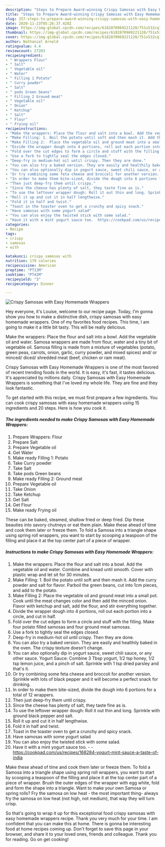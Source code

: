 ```yaml
---
description: "Steps to Prepare Award-winning Crispy Samosas with Easy Homemade Wrappers"
title: "Steps to Prepare Award-winning Crispy Samosas with Easy Homemade Wrappers"
slug: 257-steps-to-prepare-award-winning-crispy-samosas-with-easy-homemade-wrappers
date: 2020-11-23T05:26:37.428Z
image: https://img-global.cpcdn.com/recipes/6182870969221120/751x532cq70/crispy-samosas-with-easy-homemade-wrappers-recipe-main-photo.jpg
thumbnail: https://img-global.cpcdn.com/recipes/6182870969221120/751x532cq70/crispy-samosas-with-easy-homemade-wrappers-recipe-main-photo.jpg
cover: https://img-global.cpcdn.com/recipes/6182870969221120/751x532cq70/crispy-samosas-with-easy-homemade-wrappers-recipe-main-photo.jpg
author: Nathaniel Arnold
ratingvalue: 4.4
reviewcount: 27203
recipeingredient:
- " Wrappers Flour"
- " Salt"
- " Vegetable oil"
- " Water"
- " Filling 1 Potato"
- " Curry powder"
- " Salt"
- " pods Green beans"
- " Filling 2 Ground meat"
- " Vegetable oil"
- " Onion"
- " Ketchup"
- " Salt"
- " Flour"
- " Frying oil"
recipeinstructions:
- "Make the wrappers: Place the flour and salt into a bowl. Add the vegetable oil and water. Combine and knead until smooth. Cover with plastic wrap and let sit for 30 minutes."
- "Make Filling: 1. Boil the potato until soft and then mash it. Add the curry powder and salt for flavor. Parboil the green beans, cut into 1cm pieces, and add to the potato."
- "Make Filling 2:  Place the vegetable oil and ground meat into a small pot. Cook until the meat changes color and then add the minced onion. Flavor with ketchup and salt, add the flour, and stir everything together."
- "Divide the wrapper dough into 4 portions, roll out each portion into a circle, and cut in half."
- "Fold over the cut edges to form a circle and stuff with the filling. Make four potato filled samosas and four ground meat samosas."
- "Use a fork to tightly seal the edges closed."
- "Deep-fry in medium-hot oil until crispy. Then they are done."
- "You can also try a baked version. They are easily and healthily baked in the oven. The crispy texture doesn&#39;t change."
- "You can also optionally dip in yogurt sauce, sweet chili sauce, or any other sauce.  Yogurt Sauce: Combine 3 Tbsp yogurt, 1/2 tsp honey, 1/2 tsp lemon juice, and a pinch of salt. Sprinkle with 1 tsp dried parsley and that&#39;s it."
- "Or try combining some feta cheese and broccoli for another version. Sprinkle with lots of black pepper and it will become a perfect snack for drinking."
- "In order to make them bite-sized, divide the dough into 6 portions for a total of 12 wrappers."
- "Then just deep-fry them until crispy."
- "Since the cheese has plenty of salt, they taste fine as is."
- "To use the leftover wrapper dough: Roll it out thin and long. Sprinkle with ground black pepper and salt."
- "Roll it up and cut it in half lengthwise."
- "Fold it in half and twist."
- "Toast in the toaster oven to get a crunchy and spicy snack."
- "Have samosas with some yogurt salad"
- "You can also enjoy the twisted stick with some salad."
- "Have it with a mint yogurt sauce too.  https://cookpad.com/us/recipes/168284-yogurt-mint-sauce-a-taste-of-india"
categories:
- Recipe
tags:
- crispy
- samosas
- with

katakunci: crispy samosas with 
nutrition: 179 calories
recipecuisine: American
preptime: "PT13M"
cooktime: "PT42M"
recipeyield: "3"
recipecategory: Dinner

---
```



![Crispy Samosas with Easy Homemade Wrappers](https://img-global.cpcdn.com/recipes/6182870969221120/751x532cq70/crispy-samosas-with-easy-homemade-wrappers-recipe-main-photo.jpg)

Hey everyone, it's Louise, welcome to our recipe page. Today, I'm gonna show you how to make a distinctive dish, crispy samosas with easy homemade wrappers. One of my favorites food recipes. This time, I am going to make it a little bit tasty. This will be really delicious.

Make the wrappers: Place the flour and salt into a bowl. Add the vegetable oil and water. Samosa wrappers are made from flour, water and a tiny bit of vegetable oil. Samosa filling is made from a mixture of vegetables (potato, green peas, carrots, onion, garlic, curry powder, and mixed spices) and/ or minced/ diced/ shredded meat (beef, chicken or ram meat).

Crispy Samosas with Easy Homemade Wrappers is one of the most favored of recent trending foods in the world. It is easy, it's fast, it tastes delicious. It's appreciated by millions daily. Crispy Samosas with Easy Homemade Wrappers is something that I've loved my whole life. They are fine and they look fantastic.


To get started with this recipe, we must first prepare a few ingredients. You can cook crispy samosas with easy homemade wrappers using 15 ingredients and 20 steps. Here is how you cook it.

<!--inarticleads1-->

##### The ingredients needed to make Crispy Samosas with Easy Homemade Wrappers:

1. Prepare  Wrappers: Flour
1. Prepare  Salt
1. Prepare  Vegetable oil
1. Get  Water
1. Make ready  Filling 1: Potato
1. Take  Curry powder
1. Take  Salt
1. Take  pods Green beans
1. Make ready  Filling 2: Ground meat
1. Prepare  Vegetable oil
1. Take  Onion
1. Take  Ketchup
1. Get  Salt
1. Get  Flour
1. Make ready  Frying oil


These can be baked, steamed, shallow fried or deep fried. Dip these beauties into savory chutneys or eat them plain. Make these ahead of time and cook them later or freeze them. To fold a Samosa into a triangle shape using spring roll wrappers, you want to start by scooping a teaspoon of the filling and place it at the top center part of a piece of wrapper. 

<!--inarticleads2-->

##### Instructions to make Crispy Samosas with Easy Homemade Wrappers:

1. Make the wrappers: Place the flour and salt into a bowl. Add the vegetable oil and water. Combine and knead until smooth. Cover with plastic wrap and let sit for 30 minutes.
1. Make Filling: 1. Boil the potato until soft and then mash it. Add the curry powder and salt for flavor. Parboil the green beans, cut into 1cm pieces, and add to the potato.
1. Make Filling 2:  Place the vegetable oil and ground meat into a small pot. Cook until the meat changes color and then add the minced onion. Flavor with ketchup and salt, add the flour, and stir everything together.
1. Divide the wrapper dough into 4 portions, roll out each portion into a circle, and cut in half.
1. Fold over the cut edges to form a circle and stuff with the filling. Make four potato filled samosas and four ground meat samosas.
1. Use a fork to tightly seal the edges closed.
1. Deep-fry in medium-hot oil until crispy. Then they are done.
1. You can also try a baked version. They are easily and healthily baked in the oven. The crispy texture doesn&#39;t change.
1. You can also optionally dip in yogurt sauce, sweet chili sauce, or any other sauce.  Yogurt Sauce: Combine 3 Tbsp yogurt, 1/2 tsp honey, 1/2 tsp lemon juice, and a pinch of salt. Sprinkle with 1 tsp dried parsley and that&#39;s it.
1. Or try combining some feta cheese and broccoli for another version. Sprinkle with lots of black pepper and it will become a perfect snack for drinking.
1. In order to make them bite-sized, divide the dough into 6 portions for a total of 12 wrappers.
1. Then just deep-fry them until crispy.
1. Since the cheese has plenty of salt, they taste fine as is.
1. To use the leftover wrapper dough: Roll it out thin and long. Sprinkle with ground black pepper and salt.
1. Roll it up and cut it in half lengthwise.
1. Fold it in half and twist.
1. Toast in the toaster oven to get a crunchy and spicy snack.
1. Have samosas with some yogurt salad
1. You can also enjoy the twisted stick with some salad.
1. Have it with a mint yogurt sauce too. -  - https://cookpad.com/us/recipes/168284-yogurt-mint-sauce-a-taste-of-india


Make these ahead of time and cook them later or freeze them. To fold a Samosa into a triangle shape using spring roll wrappers, you want to start by scooping a teaspoon of the filling and place it at the top center part of a piece of wrapper. Brush the outer edges of the wrapper with egg white, fold and form the shape into a triangle. Want to make your own Samosa or spring rolls? Fry the samosa on low heat - the most important thing- always fry the samosa on low heat (not high, not medium), that way they will turn crisp. 

So that's going to wrap it up for this exceptional food crispy samosas with easy homemade wrappers recipe. Thank you very much for your time. I am confident that you can make this at home. There is gonna be interesting food at home recipes coming up. Don't forget to save this page in your browser, and share it to your loved ones, friends and colleague. Thank you for reading. Go on get cooking!
